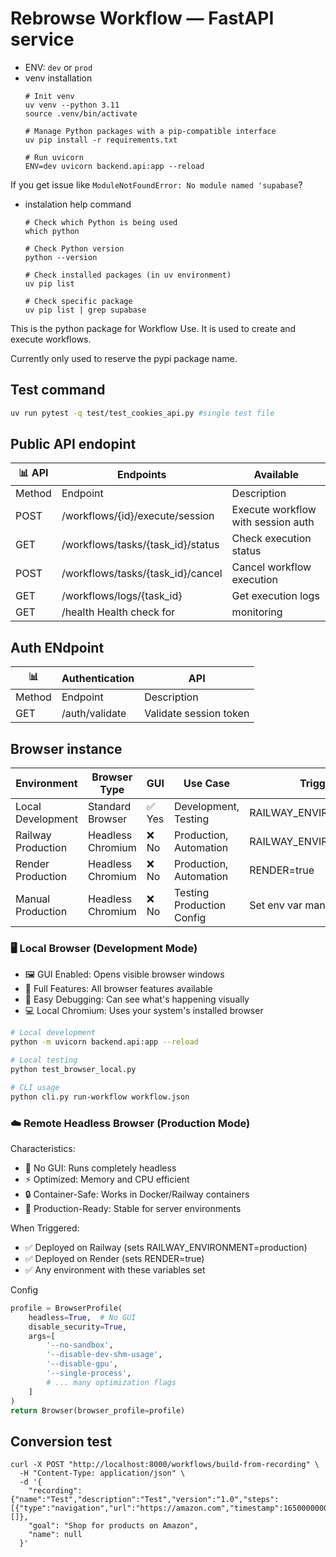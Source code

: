 # Rebrowse Workflow — FastAPI service

- ENV: `dev` or `prod`
- venv installation
    ```
    # Init venv
    uv venv --python 3.11
    source .venv/bin/activate

    # Manage Python packages with a pip-compatible interface
    uv pip install -r requirements.txt

    # Run uvicorn
    ENV=dev uvicorn backend.api:app --reload
    ```


If you get issue like `ModuleNotFoundError: No module named 'supabase`?

- instalation help command
    ```
    # Check which Python is being used
    which python

    # Check Python version
    python --version

    # Check installed packages (in uv environment)
    uv pip list

    # Check specific package
    uv pip list | grep supabase
    ```

This is the python package for Workflow Use. It is used to create and execute workflows.

Currently only used to reserve the pypi package name.

## Test command

```bash
uv run pytest -q test/test_cookies_api.py #single test file
```

## Public API endopint

📊 API | Endpoints | Available
--|--|--
Method | Endpoint | Description
POST |	/workflows/{id}/execute/session	| Execute workflow with session auth
GET	| /workflows/tasks/{task_id}/status	| Check execution status
POST |	/workflows/tasks/{task_id}/cancel	| Cancel workflow execution
GET	| /workflows/logs/{task_id}	| Get execution logs
GET	| /health	Health check for | monitoring

## Auth ENdpoint

📊 | Authentication | API
--|--|--
Method | Endpoint | Description
GET | /auth/validate | Validate session token


## Browser instance 

Environment	| Browser Type	| GUI | Use Case | Triggered When
--|--|--|--|--
Local Development | Standard Browser | ✅ Yes | Development, Testing | RAILWAY_ENVIRONMENT not set
Railway Production | Headless Chromium | ❌ No | Production, Automation | RAILWAY_ENVIRONMENT=production
Render Production | Headless Chromium | ❌ No | Production, Automation | RENDER=true
Manual Production | Headless Chromium | ❌ No | Testing Production Config | Set env var manually

### 🖥️ Local Browser (Development Mode)

- 🖼️ GUI Enabled: Opens visible browser windows
- 🎯 Full Features: All browser features available
- 🔧 Easy Debugging: Can see what's happening visually
- 💻 Local Chromium: Uses your system's installed browser

```bash
# Local development
python -m uvicorn backend.api:app --reload

# Local testing
python test_browser_local.py

# CLI usage
python cli.py run-workflow workflow.json
```

### ☁️ Remote Headless Browser (Production Mode)

Characteristics:
- 🚫 No GUI: Runs completely headless
- ⚡ Optimized: Memory and CPU efficient
- 🔒 Container-Safe: Works in Docker/Railway containers
- 🎯 Production-Ready: Stable for server environments


When Triggered:
- ✅ Deployed on Railway (sets RAILWAY_ENVIRONMENT=production)
- ✅ Deployed on Render (sets RENDER=true)
- ✅ Any environment with these variables set

Config
```python
profile = BrowserProfile(
    headless=True,  # No GUI
    disable_security=True,
    args=[
        '--no-sandbox',
        '--disable-dev-shm-usage',
        '--disable-gpu',
        '--single-process',
        # ... many optimization flags
    ]
)
return Browser(browser_profile=profile)
```


## Conversion test
```
curl -X POST "http://localhost:8000/workflows/build-from-recording" \
  -H "Content-Type: application/json" \
  -d '{
    "recording": {"name":"Test","description":"Test","version":"1.0","steps":[{"type":"navigation","url":"https://amazon.com","timestamp":1650000000000}],"input_schema":[]},
    "goal": "Shop for products on Amazon",
    "name": null
  }'
```